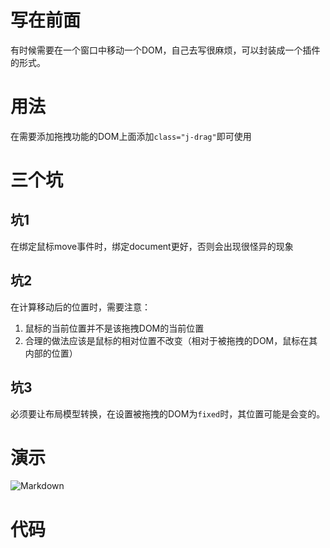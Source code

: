 # 写在前面
有时候需要在一个窗口中移动一个DOM，自己去写很麻烦，可以封装成一个插件的形式。

# 用法
在需要添加拖拽功能的DOM上面添加`class="j-drag"`即可使用

# 三个坑
## 坑1
在绑定鼠标move事件时，绑定document更好，否则会出现很怪异的现象

## 坑2
在计算移动后的位置时，需要注意：
1. 鼠标的当前位置并不是该拖拽DOM的当前位置
2. 合理的做法应该是鼠标的相对位置不改变（相对于被拖拽的DOM，鼠标在其内部的位置）

## 坑3
必须要让布局模型转换，在设置被拖拽的DOM为`fixed`时，其位置可能是会变的。


# 演示
![Markdown](http://i2.muimg.com/593460/d1be32aa508a340b.gif)

# 代码
